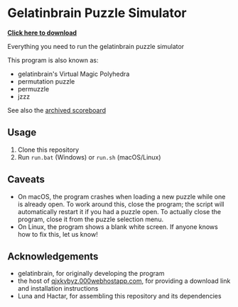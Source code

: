 # Gelatinbrain Puzzle Simulator

**[Click here to download](https://github.com/Hypercubers/gelatinbrain/archive/refs/heads/main.zip)**

Everything you need to run the gelatinbrain puzzle simulator

This program is also known as:

- gelatinbrain's Virtual Magic Polyhedra
- permutation puzzle
- permuzzle
- jzzz

See also the [archived scoreboard](https://qjxkvbyz.000webhostapp.com/permuzzle/scoreboard.php)

## Usage

1. Clone this repository
2. Run `run.bat` (Windows) or `run.sh` (macOS/Linux)

## Caveats

- On macOS, the program crashes when loading a new puzzle while one is already open. To work around this, close the program; the script will automatically restart it if you had a puzzle open. To actually close the program, close it from the puzzle selection menu.
- On Linux, the program shows a blank white screen. If anyone knows how to fix this, let us know!

## Acknowledgements

- gelatinbrain, for originally developing the program
- the host of [qjxkvbyz.000webhostapp.com](https://qjxkvbyz.000webhostapp.com/permuzzle/), for providing a download link and installation instructions
- Luna and Hactar, for assembling this repository and its dependencies
